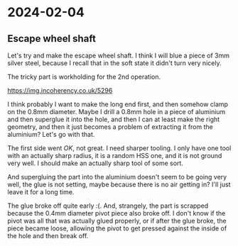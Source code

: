# 2024-02-04

## Escape wheel shaft

Let's try and make the escape wheel shaft. I think I will blue a piece of 3mm silver steel, because I recall
that in the soft state it didn't turn very nicely.

The tricky part is workholding for the 2nd operation.

https://img.incoherency.co.uk/5296

I think probably I want to make the long end first, and then somehow clamp on the 0.8mm diameter.
Maybe I drill a 0.8mm hole in a piece of aluminium and then superglue it into the hole, and then
I can at least make the right geometry, and then it just becomes a problem of extracting it from the
aluminium? Let's go with that.

The first side went *OK*, not great. I need sharper tooling. I only have one tool with an actually
sharp radius, it is a random HSS one, and it is not ground very well. I should make an actually
sharp tool of some sort.

And supergluing the part into the aluminium doesn't seem to be going very well, the glue is not
setting, maybe because there is no air getting in? I'll just leave it for a long time.

The glue broke off quite early :(. And, strangely, the part is scrapped because the 0.4mm diameter
pivot piece also broke off. I don't know if the pivot was all that was actually glued properly,
or if after the glue broke, the piece became loose, allowing the pivot to get pressed against the
inside of the hole and then break off.
